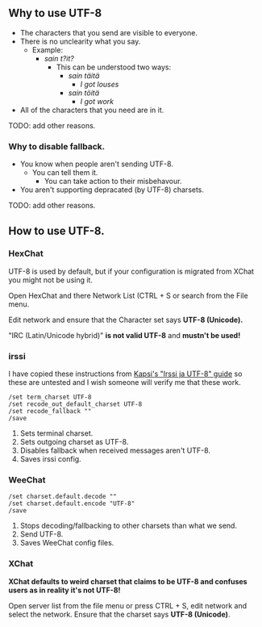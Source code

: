 <!DOCTYPE html>
<html>
<head>
<meta charset="UTF-8" />
<!-- <meta http-equiv="refresh" content="60" /> -->
<meta name="description" content="Why to not use other charsets than UTF-8 in IRC and how to do it." />
<meta name="keywords" content="IRC,UTF-8,charset,Unicode,XChat,HexChat,irssi,WeeChat," />
<meta name="author" content="Mikaela Suomalainen" />
<link rel="canonical" href="https://mkaysi.github.io/pages/external/irc-utf-8.html">
<title>UTF-8 in IRC</title>
<link rel="stylesheet" type="text/css" href="../../css.css" />
</head>
<body>

## Why to use UTF-8

* The characters that you send are visible to everyone.
* There is no unclearity what you say.
    * Example:
        * *sain t?it?*
            * This can be understood two ways:
                * *sain täitä*
                    * *I got louses*
                * *sain töitä*
                    * *I got work*
* All of the characters that you need are in it.

TODO: add other reasons.

### Why to disable fallback.

* You know when people aren't sending UTF-8.
    * You can tell them it.
        * You can take action to their misbehavour.
* You aren't supporting depracated (by UTF-8) charsets.

TODO: add other reasons.

## How to use UTF-8.

### HexChat

UTF-8 is used by default, but if your configuration is migrated from XChat 
you might not be using it.

Open HexChat and there Network List (CTRL + S or search from the File 
menu.

Edit network and ensure that the Character set says **UTF-8 (Unicode).**

"IRC (Latin/Unicode hybrid)" **is not valid UTF-8** and **mustn't be 
used!**

### irssi

I have copied these instructions from [Kapsi's "Irssi ja UTF-8" guide](http://www.kapsi.fi/ohjeet/irssi-utf8.html) 
so these are untested and I wish someone will verify me that these work.

```
/set term_charset UTF-8
/set recode_out_default_charset UTF-8
/set recode_fallback ""
/save
```

1. Sets terminal charset.
2. Sets outgoing charset as UTF-8.
3. Disables fallback when received messages aren't UTF-8.
4. Saves irssi config.

### WeeChat

```
/set charset.default.decode ""
/set charset.default.encode "UTF-8"
/save
```

1. Stops decoding/fallbacking to other charsets than what we send.
2. Send UTF-8.
3. Saves WeeChat config files.

### XChat

**XChat defaults to weird charset that claims to be UTF-8 and confuses 
users as in reality it's not UTF-8!**

Open server list from the file menu or press 
CTRL + S, edit network and select the network. Ensure that the charset 
says **UTF-8 (Unicode)**.

<script>
var idcomments_acct = '2405e74b7c1c8062b1b2ea830f1a8bd0';
var idcomments_post_id;
var idcomments_post_url;
</script>
<span id="IDCommentsPostTitle" style="display:none"></span>
<script type='text/javascript' src='http://www.intensedebate.com/js/genericCommentWrapperV2.js'></script>

</body>
</html>
<!-- vim : set ft=markdown-->
